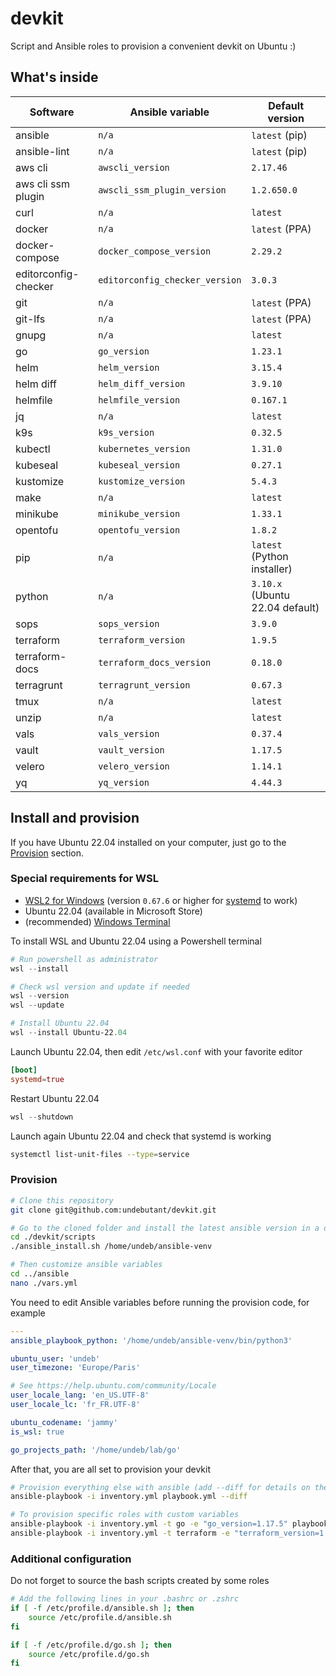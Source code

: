 # devkit

Script and Ansible roles to provision a convenient devkit on Ubuntu :)


## What's inside

| Software             | Ansible variable               | Default version                 |
| -------------------- | ------------------------------ | ------------------------------- |
| ansible              | `n/a`                          | `latest` (pip)                  |
| ansible-lint         | `n/a`                          | `latest` (pip)                  |
| aws cli              | `awscli_version`               | `2.17.46`                       |
| aws cli ssm plugin   | `awscli_ssm_plugin_version`    | `1.2.650.0`                     |
| curl                 | `n/a`                          | `latest`                        |
| docker               | `n/a`                          | `latest` (PPA)                  |
| docker-compose       | `docker_compose_version`       | `2.29.2`                        |
| editorconfig-checker | `editorconfig_checker_version` | `3.0.3`                         |
| git                  | `n/a`                          | `latest` (PPA)                  |
| git-lfs              | `n/a`                          | `latest` (PPA)                  |
| gnupg                | `n/a`                          | `latest`                        |
| go                   | `go_version`                   | `1.23.1`                        |
| helm                 | `helm_version`                 | `3.15.4`                        |
| helm diff            | `helm_diff_version`            | `3.9.10`                        |
| helmfile             | `helmfile_version`             | `0.167.1`                       |
| jq                   | `n/a`                          | `latest`                        |
| k9s                  | `k9s_version`                  | `0.32.5`                        |
| kubectl              | `kubernetes_version`           | `1.31.0`                        |
| kubeseal             | `kubeseal_version`             | `0.27.1`                        |
| kustomize            | `kustomize_version`            | `5.4.3`                         |
| make                 | `n/a`                          | `latest`                        |
| minikube             | `minikube_version`             | `1.33.1`                        |
| opentofu             | `opentofu_version`             | `1.8.2`                         |
| pip                  | `n/a`                          | `latest` (Python installer)     |
| python               | `n/a`                          | `3.10.x` (Ubuntu 22.04 default) |
| sops                 | `sops_version`                 | `3.9.0`                         |
| terraform            | `terraform_version`            | `1.9.5`                         |
| terraform-docs       | `terraform_docs_version`       | `0.18.0`                        |
| terragrunt           | `terragrunt_version`           | `0.67.3`                        |
| tmux                 | `n/a`                          | `latest`                        |
| unzip                | `n/a`                          | `latest`                        |
| vals                 | `vals_version`                 | `0.37.4`                        |
| vault                | `vault_version`                | `1.17.5`                        |
| velero               | `velero_version`               | `1.14.1`                        |
| yq                   | `yq_version`                   | `4.44.3`                        |


## Install and provision

If you have Ubuntu 22.04 installed on your computer, just go to the [Provision](./README.md#provision) section.


### Special requirements for WSL

- [WSL2 for Windows](https://docs.microsoft.com/en-us/windows/wsl/install) (version `0.67.6` or higher for [systemd](https://devblogs.microsoft.com/commandline/systemd-support-is-now-available-in-wsl) to work)
- Ubuntu 22.04 (available in Microsoft Store)
- (recommended) [Windows Terminal](https://docs.microsoft.com/en-us/windows/terminal/install)

To install WSL and Ubuntu 22.04 using a Powershell terminal
```powershell
# Run powershell as administrator
wsl --install

# Check wsl version and update if needed
wsl --version
wsl --update

# Install Ubuntu 22.04
wsl --install Ubuntu-22.04
```

Launch Ubuntu 22.04, then edit `/etc/wsl.conf` with your favorite editor
```toml
[boot]
systemd=true
```

Restart Ubuntu 22.04
```powershell
wsl --shutdown
```

Launch again Ubuntu 22.04 and check that systemd is working
```bash
systemctl list-unit-files --type=service
```


### Provision

```bash
# Clone this repository
git clone git@github.com:undebutant/devkit.git

# Go to the cloned folder and install the latest ansible version in a dedicated venv
cd ./devkit/scripts
./ansible_install.sh /home/undeb/ansible-venv

# Then customize ansible variables
cd ../ansible
nano ./vars.yml
```

You need to edit Ansible variables before running the provision code, for example
```yaml
---
ansible_playbook_python: '/home/undeb/ansible-venv/bin/python3'

ubuntu_user: 'undeb'
user_timezone: 'Europe/Paris'

# See https://help.ubuntu.com/community/Locale
user_locale_lang: 'en_US.UTF-8'
user_locale_lc: 'fr_FR.UTF-8'

ubuntu_codename: 'jammy'
is_wsl: true

go_projects_path: '/home/undeb/lab/go'
```

After that, you are all set to provision your devkit
```bash
# Provision everything else with ansible (add --diff for details on the changes)
ansible-playbook -i inventory.yml playbook.yml --diff

# To provision specific roles with custom variables
ansible-playbook -i inventory.yml -t go -e "go_version=1.17.5" playbook.yml --diff
ansible-playbook -i inventory.yml -t terraform -e "terraform_version=1.0.11 terragrunt_version=0.34.3" playbook.yml --diff
```


### Additional configuration

Do not forget to source the bash scripts created by some roles
```bash
# Add the following lines in your .bashrc or .zshrc
if [ -f /etc/profile.d/ansible.sh ]; then
    source /etc/profile.d/ansible.sh
fi

if [ -f /etc/profile.d/go.sh ]; then
    source /etc/profile.d/go.sh
fi
```
